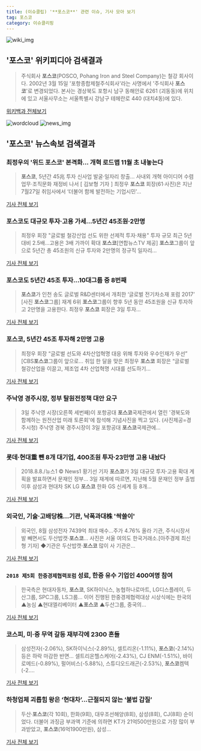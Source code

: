 ```yaml
---
title: (이슈클립) '**포스코**' 관련 이슈, 기사 모아 보기
tag: 포스코
category: 이슈클리핑
---
```

![wiki_img](https://user-images.githubusercontent.com/42597476/44503234-41136a80-a6d0-11e8-9071-6fc6418eafe4.png)
## **'**포스코**'** 위키피디아 검색결과
>주식회사 **포스코**(POSCO, Pohang Iron and Steel Company)는 철강 회사이다. 2002년 3월 15일 '포항종합제철주식회사'라는 사명에서 '주식회사 **포스코**'로 변경되었다. 본사는 경상북도 포항시 남구 동해안로 6261 (괴동동)에 위치에 있고 서울사무소는 서울특별시 강남구 테헤란로 440 (대치4동)에 있다.

<a href="https://ko.wikipedia.org/wiki/포스코" target="_blank">위키백과 전체보기</a>

![wordcloud](https://s3.ap-northeast-2.amazonaws.com/lyrics101-wordcloud/2018-09-03-1535967557.png)
![news_img](https://user-images.githubusercontent.com/42597476/44507050-1206f400-a6e4-11e8-8d98-7ffbfebb353f.png)
## **'**포스코**'** 뉴스속보 검색결과
### 최정우의 '위드 **포스코**' 본격화… 개혁 로드맵 11월 초 내놓는다

>**포스코**, 5년간 45兆 투자 신사업 발굴·일자리 창출… 사내외 개혁 아이디어 수렴 업무·조직문화 재정비 나서 [ 김보형 기자 ] 최정우 **포스코** 회장(61·사진)은 지난 7월27일 취임사에서 ‘더불어 함께 발전하는 기업시민’...

<a href="http://news.hankyung.com/article/2018090359971" target="_blank">기사 전체 보기</a>

### **포스코**도 대규모 투자·고용 가세…5년간 45조원·2만명

>최정우 회장 "글로벌 철강산업 선도 위한 선제적 투자·채용" 투자 규모 최근 5년 대비 2.5배…고용은 3배 가까이 확대 **포스코**[연합뉴스TV 제공] **포스코**그룹이 앞으로 5년간 총 45조원의 신규 투자와 2만명의 정규직 일자리...

<a href="http://app.yonhapnews.co.kr/YNA/Basic/SNS/r.aspx?c=AKR20180903035000003&did=1195m" target="_blank">기사 전체 보기</a>

### **포스코**도 5년간 45조 투자…10대그룹 중 8번째

>**포스코**가 인천 송도 글로벌 R&D센터에서 개최한 ‘글로벌 전기차소재 포럼 2017’ [사진 **포스코**그룹] 재계 6위 **포스코**그룹이 향후 5년 동안 45조원을 신규 투자하고 2만명을 고용한다. 최정우 **포스코** 회장은 3일 투자...

<a href="http://news.joins.com/article/olink/22529328" target="_blank">기사 전체 보기</a>

### **포스코**, 5년간 45조 투자해 2만명 고용

>최정우 회장 “글로벌 선도와 4차산업혁명 대응 위해 투자와 우수인재가 우선” [CBS**포스코**그룹이 앞으로... 취임 한 달을 맞은 최정우 **포스코** 회장은 “글로벌 철강산업을 이끌고, 제조업 4차 산업혁명 시대를 선도하기...

<a href="http://www.nocutnews.co.kr/news/5025714" target="_blank">기사 전체 보기</a>

### 주낙영 경주시장, 정부 탈원전정책 대안 요구

>3일 주낙영 시장(오른쪽 세번째)이 포항공대 **포스코**국제관에서 열린 '경북도와 함께하는 원전산업 미래 토론회'에 참석해 기념사진을 찍고 있다. (사진제공=경주시청) 주낙영 경북 경주시장이 3일 포항공대 **포스코**국제관에...

<a href="http://www.anewsa.com/detail.php?number=1365716&thread=09r02" target="_blank">기사 전체 보기</a>

### 롯데·현대重 뺀 8개 대기업, 400조원 투자·23만명 고용 내놨다

>2018.8.8./뉴스1 © News1 황기선 기자 **포스코**가 3일 대규모 투자·고용 확대 계획을 발표하면서 문재인 정부... 3일 재계에 따르면, 지난해 5월 문재인 정부 출범 이후 삼성과 현대차 SK LG **포스코** 한화 GS 신세계 등 8개...

<a href="http://news1.kr/articles/?3415964" target="_blank">기사 전체 보기</a>

### 외국인, 기술·고배당株…기관, 낙폭과대株 '싹쓸이'

>외국인, 8월 삼성전자 7439억 최대 매수…주가 4.76% 올라 기관, 주식시장서 발 빼면서도 두산밥캣·**포스코**... 사진은 서울 여의도 한국거래소.[아주경제 최신형 기자] ◆기관은 두산밥캣·**포스코** 많이 사 기관은...

<a href="http://www.ajunews.com/view/20180903145549229" target="_blank">기사 전체 보기</a>

### `2018 제5회 한중경제협력포럼` 성료, 한중 유수 기업인 400여명 참여

>한국측은 현대자동차, **포스코**, SK하이닉스, 농협하나로마트, LG디스플레이, 두산그룹, SPC그룹, LS그룹... 이어 진행된 한중경제협력대상 시상식에는 한국의 ▲농심 ▲현대엘리베이터 ▲**포스코** ▲두산그룹, 중국의...

<a href="http://chinafocus.co.kr/view.php?no=24504" target="_blank">기사 전체 보기</a>

### 코스피, 미·중 무역 갈등 재부각에 2300 흔들

>삼성전자(-2.06%), SK하이닉스(-2.89%), 셀트리온(-1.11%), **포스코**(-2.14%) 등은 하락 마감한 반면... 셀트리온헬스케어(-2.43%), CJ ENM(-1.51%), 바이로메드(-0.89%), 펄어비스(-5.88%), 스튜디오드래곤(-2.53%), **포스코**켐텍(-2....

<a href="http://www.kukinews.com/news/article.html?no=582221" target="_blank">기사 전체 보기</a>

### 하청업체 괴롭힘 왕은 ‘현대차’...근절되지 않는 ‘불법 갑질’

>두산·**포스코**(각 10회), 한화(9회), 대우조선해양(8회), 삼성(8회), CJ(8회) 순이었다. 더불어 과징금 부과액 기준에 의하면 KT가 21억500만원으로 가장 많이 부과받았고, **포스코**(16억1900만원), 삼성...

<a href="http://www.hkbs.co.kr/news/articleView.html?idxno=482347" target="_blank">기사 전체 보기</a>


